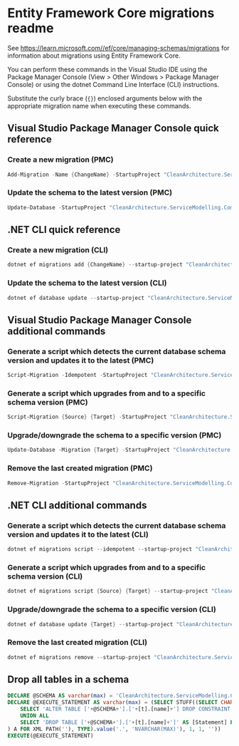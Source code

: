 # Entity Framework Core migrations readme

See <https://learn.microsoft.com//ef/core/managing-schemas/migrations> for information about migrations using Entity Framework Core.

You can perform these commands in the Visual Studio IDE using the Package Manager Console (View > Other Windows > Package Manager Console) or using the dotnet Command Line Interface (CLI) instructions.

Substitute the curly brace (`{}`) enclosed arguments below with the appropriate migration name when executing these commands.

## Visual Studio Package Manager Console quick reference

### Create a new migration (PMC)

```powershell
Add-Migration -Name {ChangeName} -StartupProject "CleanArchitecture.ServiceModelling.ComplexTypes.Api" -Project "CleanArchitecture.ServiceModelling.ComplexTypes.Infrastructure"
```

### Update the schema to the latest version (PMC)

```powershell
Update-Database -StartupProject "CleanArchitecture.ServiceModelling.ComplexTypes.Api" -Project "CleanArchitecture.ServiceModelling.ComplexTypes.Infrastructure"
```

## .NET CLI quick reference

### Create a new migration (CLI)

```powershell
dotnet ef migrations add {ChangeName} --startup-project "CleanArchitecture.ServiceModelling.ComplexTypes.Api" --project "CleanArchitecture.ServiceModelling.ComplexTypes.Infrastructure"
```

### Update the schema to the latest version (CLI)

```powershell
dotnet ef database update --startup-project "CleanArchitecture.ServiceModelling.ComplexTypes.Api" --project "CleanArchitecture.ServiceModelling.ComplexTypes.Infrastructure"
```

## Visual Studio Package Manager Console additional commands

### Generate a script which detects the current database schema version and updates it to the latest (PMC)

```powershell
Script-Migration -Idempotent -StartupProject "CleanArchitecture.ServiceModelling.ComplexTypes.Api" -Project "CleanArchitecture.ServiceModelling.ComplexTypes.Infrastructure"
```

### Generate a script which upgrades from and to a specific schema version (PMC)

```powershell
Script-Migration {Source} {Target} -StartupProject "CleanArchitecture.ServiceModelling.ComplexTypes.Api" -Project "CleanArchitecture.ServiceModelling.ComplexTypes.Infrastructure"
```

### Upgrade/downgrade the schema to a specific version (PMC)

```powershell
Update-Database -Migration {Target} -StartupProject "CleanArchitecture.ServiceModelling.ComplexTypes.Api" -Project "CleanArchitecture.ServiceModelling.ComplexTypes.Infrastructure"
```

### Remove the last created migration (PMC)

```powershell
Remove-Migration -StartupProject "CleanArchitecture.ServiceModelling.ComplexTypes.Api" -Project "CleanArchitecture.ServiceModelling.ComplexTypes.Infrastructure"
```

## .NET CLI additional commands

### Generate a script which detects the current database schema version and updates it to the latest (CLI)

```powershell
dotnet ef migrations script --idempotent --startup-project "CleanArchitecture.ServiceModelling.ComplexTypes.Api" --project "CleanArchitecture.ServiceModelling.ComplexTypes.Infrastructure"
```

### Generate a script which upgrades from and to a specific schema version (CLI)

```powershell
dotnet ef migrations script {Source} {Target} --startup-project "CleanArchitecture.ServiceModelling.ComplexTypes.Api" --project "CleanArchitecture.ServiceModelling.ComplexTypes.Infrastructure"
```

### Upgrade/downgrade the schema to a specific version (CLI)

```powershell
dotnet ef database update {Target} --startup-project "CleanArchitecture.ServiceModelling.ComplexTypes.Api" --project "CleanArchitecture.ServiceModelling.ComplexTypes.Infrastructure"
```

### Remove the last created migration (CLI)

```powershell
dotnet ef migrations remove --startup-project "CleanArchitecture.ServiceModelling.ComplexTypes.Api" --project "CleanArchitecture.ServiceModelling.ComplexTypes.Infrastructure"
```

## Drop all tables in a schema

```sql
DECLARE @SCHEMA AS varchar(max) = 'CleanArchitecture.ServiceModelling.ComplexTypes'
DECLARE @EXECUTE_STATEMENT AS varchar(max) = (SELECT STUFF((SELECT CHAR(13) + CHAR(10) + [Statement] FROM (
    SELECT 'ALTER TABLE ['+@SCHEMA+'].['+[t].[name]+'] DROP CONSTRAINT ['+[fk].[name]+']' AS [Statement] FROM [sys].[foreign_keys] AS [fk] INNER JOIN [sys].[tables] AS [t] ON [t].[object_id] = [fk].[parent_object_id] INNER JOIN [sys].[schemas] AS [s] ON [s].[schema_id] = [t].[schema_id] WHERE [s].[name] = @SCHEMA
    UNION ALL
    SELECT 'DROP TABLE ['+@SCHEMA+'].['+[t].[name]+']' AS [Statement] FROM [sys].[tables] AS [t] INNER JOIN [sys].[schemas] AS [s] ON [s].[schema_id] = [t].[schema_id] WHERE [s].[name] = @SCHEMA
) A FOR XML PATH(''), TYPE).value('.', 'NVARCHAR(MAX)'), 1, 1, ''))
EXECUTE(@EXECUTE_STATEMENT)
```
